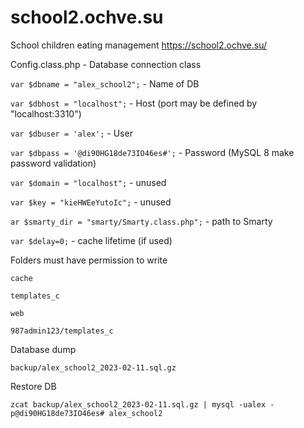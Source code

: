 # school2.ochve.su
School children eating management https://school2.ochve.su/

Config.class.php - Database connection class

  `var $dbname = "alex_school2";` - Name of DB
  
  `var $dbhost = "localhost";` - Host (port may be defined by "localhost:3310")
  
  `var $dbuser = 'alex';` - User
  
  `var $dbpass = '@di90HG18de73IO46es#';` - Password (MySQL 8 make password validation)
  
  `var $domain = "localhost";` - unused
  
  `var $key = "kieHWEeYutoIc";` - unused
  
  `ar $smarty_dir = "smarty/Smarty.class.php";` - path to Smarty
  
  `var $delay=0;` - cache lifetime (if used)
  
  Folders must have permission to write
  
  `cache`
  
  `templates_c`
  
  `web`
  
  `987admin123/templates_c`
  
 Database dump
  
  `backup/alex_school2_2023-02-11.sql.gz`
  
 Restore DB
 
 `zcat backup/alex_school2_2023-02-11.sql.gz | mysql -ualex -p@di90HG18de73IO46es# alex_school2`
